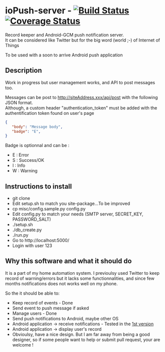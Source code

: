 # ioPush-server - [![Build Status](https://travis-ci.org/ioPush/ioPush-server.svg?branch=master)](https://travis-ci.org/ioPush/ioPush-server) [![Coverage Status](https://coveralls.io/repos/ioPush/ioPush-server/badge.svg?branch=master&service=github)](https://coveralls.io/github/ioPush/ioPush-server?branch=master)
Record keeper and Android-GCM push notification server.  
It can be considered like Twitter but for the big word (world ;-) of Internet of Things

To be used with a soon to arrive Android push application

## Description
Work in progress but user management works, and API to post messages too.

Messages can be post to http://siteAddress.xxx/api/post with the following JSON format.  
Although, a custom header "authentication_token" must be added with the authentification token found on user's page

```json
{
   "body": "Message body",
   "badge": "E",
}
```
Badge is optionnal and can be :
* E : Error
* S : Success/OK
* I : Info
* W : Warning




## Instructions to install
 * git clone
 * Edit setup.sh to match you site-package...To be improved
 * cp misc/config.sample.py config.py
 * Edit config.py to match your needs (SMTP server, SECRET_KEY, PASSWORD_SALT)
 * ./setup.sh
 * ./db_create.py
 * ./run.py
 * Go to http://localhost:5000/
 * Login with user 123
 
## Why this software and what it should do
It is a part of my home automation system. I previoulsy used Twitter to keep record of warning/errors but it lacks some functionnalities, and since few months notifications does not works well on my phone.

So the it should be able to:
 * Keep record of events - Done
 * Send event to push message if asked
 * Manage users - Done
 * Send push notifications to Android, maybe other OS
 * Android application -> receive notifications - Tested in the [1st version](https://github.com/Oliv4945/ioPush)
 * Android application -> display user's record
 * Obvioulsy, have a nice design. But I am far away from being a good designer, so if some people want to help or submit pull request, your are welcome !
